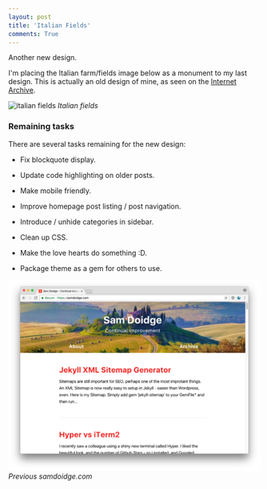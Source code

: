 ```yaml
---
layout: post
title: 'Italian Fields'
comments: True
---
```


Another new design.


I'm placing the Italian farm/fields image below as a monument to my last design. This is actually an old design of mine, as seen on the [Internet Archive](https://web-beta.archive.org/web/20120415203312/samdoidge.com).

![italian fields](/assets/italian-fields.jpg)
*Italian fields*
### Remaining tasks

There are several tasks remaining for the new design:

* Fix blockquote display.

* Update code highlighting on older posts.

* Make mobile friendly.

* Improve homepage post listing / post navigation.

* Introduce / unhide categories in sidebar.

* Clean up CSS.

* Make the love hearts do something :D.

* Package theme as a gem for others to use.


![italian fields](/assets/old-site-2017-04-12.png)
*Previous samdoidge.com*
